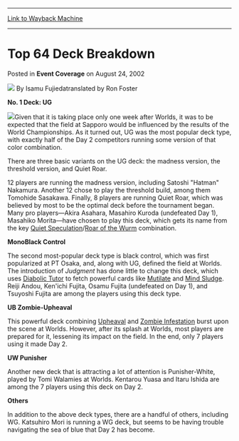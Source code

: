 
---
[Link to Wayback Machine](https://web.archive.org/web/20220819014132/https://magic.wizards.com/en/articles/archive/event-coverage/top-64-deck-breakdown-2002-08-24)

[_metadata_:author]:- "Isamu Fujieda<break ->translated by Ron Foster"
[_metadata_:description]:- "No. 1 Deck: UGGiven that it is taking place only one week after Worlds, it was to be expected that the field at Sapporo would be influenced by the results of the World Championships. As it turned out, UG was the most popular deck type, with exactly half of the Day 2 competitors running some version of that color combination.There are three basic variants on the UG deck: the"
[_metadata_:generator]:- "Drupal 7 (http://drupal.org)"
[_metadata_:node]:- "785406"
[_metadata_:publish_date]:- "2002-08-24"
[_metadata_:source]:- "div-main-content"
[_metadata_:title]:- "Top 64 Deck Breakdown"
[_metadata_:wayback_capture_timestamp]:- "2022-08-19 01:41:32"
[_metadata_:wayback_raw_url]:- "https://web.archive.org/web/20220819014132id_/https://magic.wizards.com/en/articles/archive/event-coverage/top-64-deck-breakdown-2002-08-24"
[_metadata_:wayback_url]:- "https://magic.wizards.com/en/articles/archive/event-coverage/top-64-deck-breakdown-2002-08-24"
---


Top 64 Deck Breakdown
=====================



 Posted in **Event Coverage**
 on August 24, 2002 






![](https://media.magic.wizards.com/styles/auth_small/public/generic-avatar-150_653.png)
By Isamu Fujieda<break />translated by Ron Foster











**No. 1 Deck: UG**

![](https://media.magic.wizards.com/image_legacy_migration/sideboard/images/gpsap02/graph1.jpg)Given that it is taking place only one week after Worlds, it was to be expected that the field at Sapporo would be influenced by the results of the World Championships. As it turned out, UG was the most popular deck type, with exactly half of the Day 2 competitors running some version of that color combination.

There are three basic variants on the UG deck: the madness version, the threshold version, and Quiet Roar.

12 players are running the madness version, including Satoshi "Hatman" Nakamura. Another 12 chose to play the threshold build, among them Tomohide Sasakawa. Finally, 8 players are running Quiet Roar, which was believed by most to be the optimal deck before the tournament began. Many pro players—Akira Asahara, Masahiro Kuroda (undefeated Day 1), Masahiko Morita—have chosen to play this deck, which gets its name from the key [Quiet Speculation](https://gatherer.wizards.com/Pages/Card/Details.aspx?name=Quiet+Speculation)/[Roar of the Wurm](https://gatherer.wizards.com/Pages/Card/Details.aspx?name=Roar+of+the+Wurm) combination.

**MonoBlack Control**

The second most-popular deck type is black control, which was first popularized at PT Osaka, and, along with UG, defined the field at Worlds. The introduction of *Judgment* has done little to change this deck, which uses [Diabolic Tutor](https://gatherer.wizards.com/Pages/Card/Details.aspx?name=Diabolic+Tutor) to fetch powerful cards like [Mutilate](https://gatherer.wizards.com/Pages/Card/Details.aspx?name=Mutilate) and [Mind Sludge](https://gatherer.wizards.com/Pages/Card/Details.aspx?name=Mind+Sludge). Reiji Andou, Ken'ichi Fujita, Osamu Fujita (undefeated on Day 1), and Tsuyoshi Fujita are among the players using this deck type.

**UB Zombie-Upheaval**

This powerful deck combining [Upheaval](https://gatherer.wizards.com/Pages/Card/Details.aspx?name=Upheaval) and [Zombie Infestation](https://gatherer.wizards.com/Pages/Card/Details.aspx?name=Zombie+Infestation) burst upon the scene at Worlds. However, after its splash at Worlds, most players are prepared for it, lessening its impact on the field. In the end, only 7 players using it made Day 2.

**UW Punisher**

Another new deck that is attracting a lot of attention is Punisher-White, played by Tomi Walamies at Worlds. Kentarou Yuasa and Itaru Ishida are among the 7 players using this deck on Day 2.

**Others**

In addition to the above deck types, there are a handful of others, including WG. Katsuhiro Mori is running a WG deck, but seems to be having trouble navigating the sea of blue that Day 2 has become.







